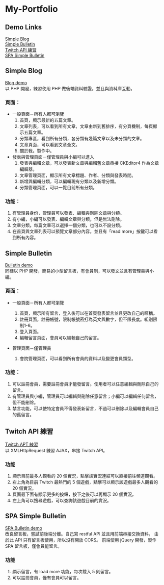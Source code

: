 My-Portfolio
===
## Demo Links
[Simple Blog](http://mentor-program.co/mtr04group6/cwc329/blog/V1_0_0/)  
[Simple Bulletin](http://mentor-program.co/mtr04group6/cwc329/bulletin/V1_1_0/index.php)  
[Twitch API 練習](https://cwc329.github.io/)  
[SPA Simple Bulletin](http://mentor-program.co/mtr04group6/cwc329/bulletin/V1_2_0/index.html)  

## Simple Blog
[Blog demo](http://mentor-program.co/mtr04group6/cwc329/blog/V1_0_0/)  
以 PHP 開發，練習使用 PHP 做後端資料驗證，並且與資料庫互動。
### 頁面：
- 一般頁面－所有人都可瀏覽
  1. 首頁，顯示最新的五篇文章。
  2. 文章列表，可以看到所有文章，文章由新到舊排序，有分頁機制，每頁顯示五篇文章。
  3. 分類專區，看到所有分類，各分類有幾篇文章以及未分類的文章。
  4. 文章頁面，可以看到文章全文。
  5. 關於我，製作中。
- 發表與管理頁面－僅管理員與小編可以進入
  1. 發表與編輯文章，可以發表新文章與編輯舊文章串接 CKEditor4 作為文章編輯器。
  2. 文章管理頁面，顯示所有文章標題、作者、分類與發表時間。
  3. 新增與編輯分類，可以編輯現有分類以及新增分類。
  4. 分類管理頁面，可以一覽目前所有分類。

### 功能：
  1. 有管理員身份，管理員可以發表、編輯與刪除文章與分類。
  2. 有小編，小編可以發表、編輯文章與分類，但是無法刪除。
  3. 文章分類，每篇文章可以選擇一個分類，也可以不設分類。
  4. 在首頁與文章列表可以預覽文章部分內容，並且有「read more」按鍵可以看到所有內容。

## Simple Bulletin
[Bulletin demo](http://mentor-program.co/mtr04group6/cwc329/bulletin/V1_1_0/index.php)  
同樣以 PHP 開發，簡易的小型留言板，有會員制，可以發文並且有管理員與小編。
### 頁面：
- 一般頁面－所有人都可瀏覽
  1. 首頁，顯示所有留言，登入後可以在首頁發表留言並且更改自己的暱稱。
  2. 註冊頁面，註冊帳號，限制帳號密打為英文與數字，但不限長度。組別限制1-6。
  3. 登入頁面。
  4. 編輯留言頁面，會員可以編輯自己的留言。

- 管理頁面－僅管理員
  1. 會院管理頁面，可以看到所有會員的資料以及變更會員類型。


### 功能：
  1. 可以註冊會員，需要註冊會員才能發留言。使用者可以任意編輯與刪除自己的留言。
  2. 有管理員與小編，管理員可以編輯與刪除任意留言；小編可以編輯任何留言，但不能刪除。
  3. 禁言功能，可以使特定會員不得發表新留言，不過可以刪除以及編輯會員自己的舊留言。

## Twitch API 練習
[Twitch APT 練習](https://cwc329.github.io/)  
以 XMLHttpRequest 練習 AJAX，串接 Twitch API。  
### 功能
1. 顯示目前最多人觀看的 20 個實況，點擊該實況連結可以直接前往頻道觀看。 
2. 右上角為目前 Twitch 最熱門的 5 個遊戲，點擊可以顯示該遊戲最多人觀看的 20 個實況。
3. 頁面最下面有顯示更多的按鈕，按下之後可以再顯示 20 個實況。
4. 左上角可以搜尋遊戲，可以查詢該遊戲目前的實況。

## SPA Simple Bulletin
[SPA Bulletin demo](http://mentor-program.co/mtr04group6/cwc329/bulletin/V1_2_0/index.html)  
改良留言板，嘗試前後端分離。自己寫 restful API 並且用前端串接交換資料，
由於此 API 只有留言板使用，所以沒有開放 CORS。
前端使用 jQuery 開發，製作 SPA 留言板，僅會員能留言。

### 功能
  1. 顯示留言，有 load more 功能，每次載入 5 則留言。
  2. 可以註冊會員，僅有會員可以留言。



